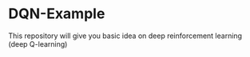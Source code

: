# DQN-Example
This repository will give you basic idea on deep reinforcement learning (deep Q-learning)

